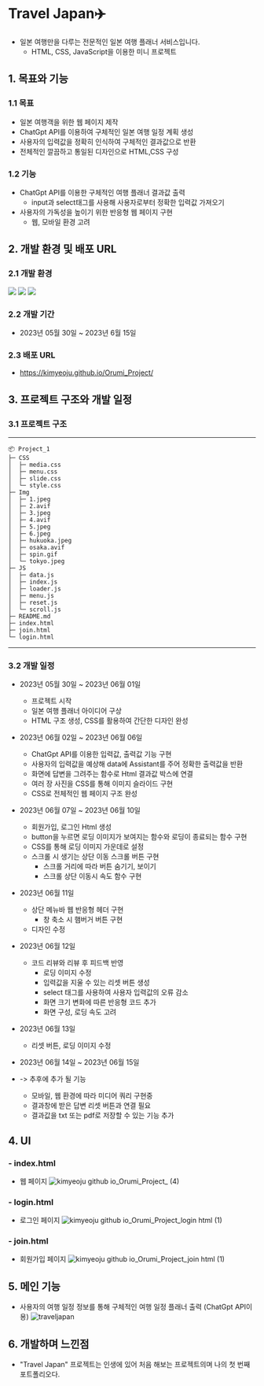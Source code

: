 # Travel Japan✈️
- 일본 여행만을 다루는 전문적인 일본 여행 플래너 서비스입니다.
  * HTML, CSS, JavaScript을 이용한 미니 프로젝트

## 1. 목표와 기능
### 1.1 목표
- 일본 여행객을 위한 웹 페이지 제작
- ChatGpt API를 이용하여 구체적인 일본 여행 일정 계획 생성
- 사용자의 입력값을 정확히 인식하여 구체적인 결과값으로 반환
- 전체적인 깔끔하고 통일된 디자인으로 HTML,CSS 구성

### 1.2 기능
- ChatGpt API를 이용한 구체적인 여행 플래너 결과값 출력
  * input과 select태그를 사용해 사용자로부터 정확한 입력값 가져오기
- 사용자의 가독성을 높이기 위한 반응형 웹 페이지 구현
  * 웹, 모바일 환경 고려

## 2. 개발 환경 및 배포 URL
### 2.1 개발 환경

 <img src="https://img.shields.io/badge/html5-E34F26?style=for-the-badge&logo=html5&logoColor=white"> <img src="https://img.shields.io/badge/css-1572B6?style=for-the-badge&logo=css3&logoColor=white"> <img src="https://img.shields.io/badge/javascript-F7DF1E?style=for-the-badge&logo=javascript&logoColor=black">

### 2.2 개발 기간
- 2023년 05월 30일 ~ 2023년 6월 15일

### 2.3 배포 URL
- https://kimyeoju.github.io/Orumi_Project/

## 3. 프로젝트 구조와 개발 일정
### 3.1 프로젝트 구조
---
```
📦 Project_1
├─ CSS
│  ├─ media.css
│  ├─ menu.css
│  ├─ slide.css
│  └─ style.css
├─ Img
│  ├─ 1.jpeg
│  ├─ 2.avif
│  ├─ 3.jpeg
│  ├─ 4.avif
│  ├─ 5.jpeg
│  ├─ 6.jpeg
│  ├─ hukuoka.jpeg
│  ├─ osaka.avif
│  ├─ spin.gif
│  └─ tokyo.jpeg
├─ JS
│  ├─ data.js
│  ├─ index.js
│  ├─ loader.js
│  ├─ menu.js
│  ├─ reset.js
│  └─ scroll.js
├─ README.md
├─ index.html
├─ join.html
└─ login.html
```

---
 
 ### 3.2 개발 일정
 - 2023년 05월 30일 ~ 2023년 06월 01일
   * 프로젝트 시작
   * 일본 여행 플래너 아이디어 구상
   * HTML 구조 생성, CSS를 활용하여 간단한 디자인 완성

 - 2023년 06월 02일 ~ 2023년 06월 06일
   * ChatGpt API를 이용한 입력값, 출력값 기능 구현
   * 사용자의 입력값을 예상해 data에 Assistant를 주어 정확한 출력값을 반환
   * 화면에 답변을 그려주는 함수로 Html 결과값 박스에 연결
   * 여러 장 사진을 CSS를 통해 이미지 슬라이드 구현
   * CSS로 전체적인 웹 페이지 구조 완성
 
 - 2023년 06월 07일 ~ 2023년 06월 10일
   * 회원가입, 로그인 Html 생성
   * button을 누르면 로딩 이미지가 보여지는 함수와 로딩이 종료되는 함수 구현
   * CSS를 통해 로딩 이미지 가운데로 설정
   * 스크롤 시 생기는 상단 이동 스크롤 버튼 구현
     * 스크롤 거리에 따라 버튼 숨기기, 보이기
     * 스크롤 상단 이동시 속도 함수 구현

- 2023년 06월 11일
  * 상단 메뉴바 웹 반응형 헤더 구현
    * 창 축소 시 햄버거 버튼 구현
  * 디자인 수정

- 2023년 06월 12일
  * 코드 리뷰와 리뷰 후 피드백 반영
    * 로딩 이미지 수정
    * 입력값을 지울 수 있는 리셋 버튼 생성
    * select 태그를 사용하여 사용자 입력값의 오류 감소
    * 화면 크기 변화에 따른 반응형 코드 추가
    * 화면 구성, 로딩 속도 고려
  
- 2023년 06월 13일
  * 리셋 버튼, 로딩 이미지 수정
 
- 2023년 06월 14일 ~ 2023년 06월 15일
- -> 추후에 추가 될 기능
  * 모바일, 웹 환경에 따라 미디어 쿼리 구현중
  * 결과창에 받은 답변 리셋 버튼과 연결 필요
  * 결과값을 txt 또는 pdf로 저장할 수 있는 기능 추가

## 4. UI

 ### - **index.html**
 * 웹 페이지
![kimyeoju github io_Orumi_Project_ (4)](https://github.com/kimyeoju/Orumi_Project/assets/131739526/a48da348-2e6f-4602-8f00-12c396390451)



### - **login.html**
* 로그인 페이지
![kimyeoju github io_Orumi_Project_login html (1)](https://github.com/kimyeoju/Orumi_Project/assets/131739526/9032522e-50a9-4328-815d-bf8e262a88f0)


### - **join.html**
* 회원가입 페이지
![kimyeoju github io_Orumi_Project_join html (1)](https://github.com/kimyeoju/Orumi_Project/assets/131739526/865b5a4c-8db3-40b7-880e-98e4d5453484)

## 5. 메인 기능

- 사용자의 여행 일정 정보를 통해 구체적인 여행 일정 플래너 출력 (ChatGpt API이용)
![traveljapan](https://github.com/kimyeoju/Orumi_Project/assets/131739526/0da264b6-d66f-4a3e-956e-908f2e925fda)


## 6. 개발하며 느낀점

- "Travel Japan" 프로젝트는 인생에 있어 처음 해보는 프로젝트의며 나의 첫 번째 포트폴리오다.
